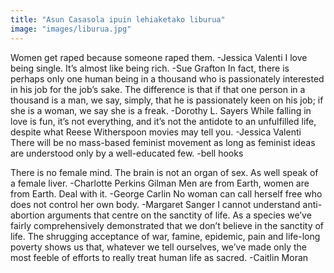 ```yaml
---
title: "Asun Casasola ipuin lehiaketako liburua"
image: "images/liburua.jpg"
---
```


Women get raped because someone raped them. -Jessica Valenti I love being single. It’s almost like being rich. -Sue Grafton In fact, there is perhaps only one human being in a thousand who is passionately interested in his job for the job’s sake. The difference is that if that one person in a thousand is a man, we say, simply, that he is passionately keen on his job; if she is a woman, we say she is a freak. -Dorothy L. Sayers While falling in love is fun, it’s not everything, and it’s not the antidote to an unfulfilled life, despite what Reese Witherspoon movies may tell you. -Jessica Valenti There will be no mass-based feminist movement as long as feminist ideas are understood only by a well-educated few. -bell hooks

There is no female mind. The brain is not an organ of sex. As well speak of a female liver. -Charlotte Perkins Gilman Men are from Earth, women are from Earth. Deal with it. -George Carlin No woman can call herself free who does not control her own body. -Margaret Sanger I cannot understand anti-abortion arguments that centre on the sanctity of life. As a species we’ve fairly comprehensively demonstrated that we don’t believe in the sanctity of life. The shrugging acceptance of war, famine, epidemic, pain and life-long poverty shows us that, whatever we tell ourselves, we’ve made only the most feeble of efforts to really treat human life as sacred. -Caitlin Moran
